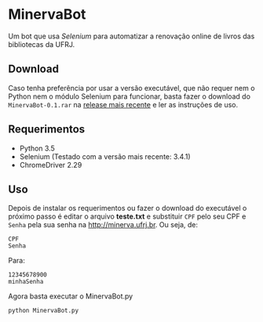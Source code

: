# MinervaBot
Um bot que usa *Selenium* para automatizar a renovação online de livros das bibliotecas da UFRJ.

## Download

Caso tenha preferência por usar a versão executável, que não requer nem o Python nem o módulo Selenium para funcionar, basta fazer o download do `MinervaBot-0.1.rar` na [release mais recente](https://github.com/mvinoba/MinervaBot/releases) e ler as instruções de uso.

## Requerimentos
* Python 3.5
* Selenium (Testado com a versão mais recente: 3.4.1)
* ChromeDriver 2.29

## Uso

Depois de instalar os requerimentos ou fazer o download do executável o próximo passo é editar o arquivo **teste.txt** e substituir `CPF` pelo seu CPF e `Senha` pela sua senha na http://minerva.ufrj.br.
Ou seja, de:

    CPF
    Senha
    
Para:

    12345678900
    minhaSenha
    
Agora basta executar o MinervaBot.py

    python MinervaBot.py
